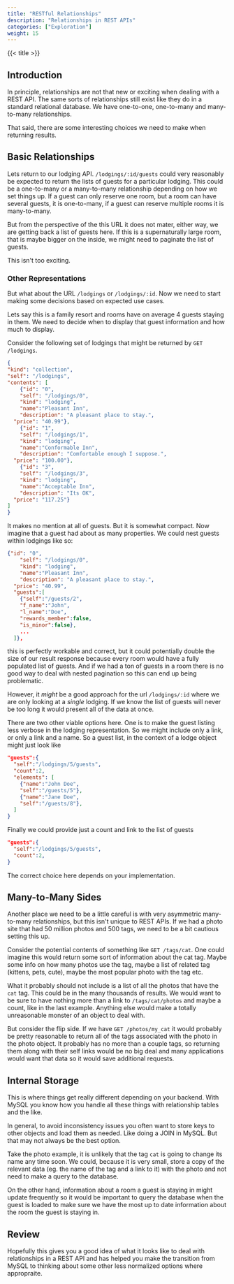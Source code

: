 ```yaml
---
title: "RESTful Relationships"
description: "Relationships in REST APIs"
categories: ["Exploration"]
weight: 15
---
```


{{< title >}}
## Introduction
In principle, relationships are not that new or exciting when dealing with a REST API. The same sorts of relationships still exist like they do in a standard relational database. We have one-to-one, one-to-many and many-to-many relationships.

That said, there are some interesting choices we need to make when returning results.

## Basic Relationships
Lets return to our lodging API. `/lodgings/:id/guests` could very reasonably be expected to return the lists of guests for a particular lodging. This could be a one-to-many or a many-to-many relationship depending on how we set things up. If a guest can only reserve one room, but a room can have several guests, it is one-to-many, if a guest can reserve multiple rooms it is many-to-many.

But from the perspective of the this URL it does not mater, either way, we are getting back a list of guests here. If this is a supernaturally large room, that is maybe bigger on the inside, we might need to paginate the list of guests.

This isn't too exciting.

### Other Representations
But what about the URL `/lodgings` or `/lodgings/:id`. Now we need to start making some decisions based on expected use cases.

Lets say this is a family resort and rooms have on average 4 guests staying in them. We need to decide when to display that guest information and how much to display.

Consider the following set of lodgings that might be returned by `GET /lodgings`.

```json
{
"kind": "collection",
"self": "/lodgings",
"contents": [
	{"id": "0",
	"self": "/lodgings/0",
	"kind": "lodging",
	"name":"Pleasant Inn",
	"description": "A pleasant place to stay.",
  "price": "40.99"},
	{"id": "1",
	"self": "/lodgings/1",
	"kind": "lodging",
	"name":"Conformable Inn",
	"description": "Comfortable enough I suppose.",
  "price": "100.00"},
	{"id": "3",
	"self": "/lodgings/3",
	"kind": "lodging",
	"name":"Acceptable Inn",
	"description": "Its OK",
  "price": "117.25"}
]
}
```

It makes no mention at all of guests. But it is somewhat compact. Now imagine that a guest had about as many properties. We could nest guests within lodgings like so:

```json
{"id": "0",
	"self": "/lodgings/0",
	"kind": "lodging",
	"name":"Pleasant Inn",
	"description": "A pleasant place to stay.",
  "price": "40.99",
  "guests":[
    {"self":"/guests/2",
    "f_name":"John",
    "l_name":"Doe",
    "rewards_member":false,
    "is_minor":false},
    ...
  ]},
```

this is perfectly workable and correct, but it could potentially double the size of our result response because every room would have a fully populated list of guests. And if we had a ton of guests in a room there is no good way to deal with nested pagination so this can end up being problematic.

However, it *might* be a good approach for the url `/lodgings/:id` where we are only looking at a *single* lodging. If we know the list of guests will never be too long it would present all of the data at once.

There are two other viable options here. One is to make the guest listing less verbose in the lodging representation. So we might include only a link, or only a link and a name. So a guest list, in the context of a lodge object might just look like

```json
"guests":{
  "self":"/lodgings/5/guests",
  "count":2,
  "elements": [
    {"name":"John Doe",
    "self":"/guests/5"},
    {"name":"Jane Doe",
    "self":"/guests/8"},
  ]
}
```

Finally we could provide just a count and link to the list of guests

```json
"guests":{
  "self":"/lodgings/5/guests",
  "count":2,
}
```

The correct choice here depends on your implementation.

## Many-to-Many Sides
Another place we need to be a little careful is with very asymmetric many-to-many relationships, but this isn't unique to REST APIs. If we had a photo site that had 50 million photos and 500 tags, we need to be a bit cautious setting this up.

Consider the potential contents of something like `GET /tags/cat`. One could imagine this would return some sort of information about the cat tag. Maybe some info on how many photos use the tag, maybe a list of related tag (kittens, pets, cute), maybe the most popular photo with the tag etc.

What it probably should not include is a list of all the photos that have the `cat` tag. This could be in the many thousands of results. We would want to be sure to have nothing more than a link to `/tags/cat/photos` and maybe a count, like in the last example. Anything else would make a totally unreasonable monster of an object to deal with.

But consider the flip side. If we have `GET /photos/my_cat` it would probably be pretty reasonable to return all of the tags associated with the photo in the photo object. It probably has no more than a couple tags, so returning them along with their self links would be no big deal and many applications would want that data so it would save additional requests.

## Internal Storage
This is where things get really different depending on your backend. With MySQL you know how you handle all these things with relationship tables and the like. 

In general, to avoid inconsistency issues you often want to store keys to other objects and load them as needed. Like doing a JOIN in MySQL. But that may not always be the best option.

Take the photo example, it is unlikely that the tag `cat` is going to change its name any time soon. We could, because it is very small, store a copy of the relevant data (eg. the name of the tag and a link to it) with the photo and not need to make a query to the database.

On the other hand, information about a room a guest is staying in might update frequently so it would be important to query the database when the guest is loaded to make sure we have the most up to date information about the room the guest is staying in.

## Review
Hopefully this gives you a good idea of what it looks like to deal with relationships in a REST API and has helped you make the transition from MySQL to thinking about some other less normalized options where appropraite.